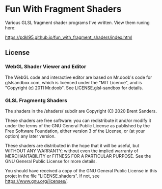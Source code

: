 # Fun With Fragment Shaders

Various GLSL fragment shader programs I've written. View them runing here:

https://pdkl95.github.io/fun_with_fragment_shaders/index.html

## License

### WebGL Shader Viewer and Editor

The WebGL code and interactive editor are based on Mr.doob's code for
glslsandbox.com, which is licenced under the "MIT Licence", and is
"Copyright (c) 2011 Mr.doob". See LICENSE.glsl-sandbox for details.

### GLSL Fragmentg Shaders

The shaders in the /shaders/ subdir are
Copyright (C) 2020 Brent Sanders.

These shaders are free software: you can redistribute it and/or modify
it under the terms of the GNU General Public License as published by
the Free Software Foundation, either version 3 of the License, or
(at your option) any later version.

These shaders are distributed in the hope that it will be useful,
but WITHOUT ANY WARRANTY; without even the implied warranty of
MERCHANTABILITY or FITNESS FOR A PARTICULAR PURPOSE.  See the
GNU General Public License for more details.

You should have received a copy of the GNU General Public License
in this projet in the file "LICENSE.shaders".
If not, see <https://www.gnu.org/licenses/>.
